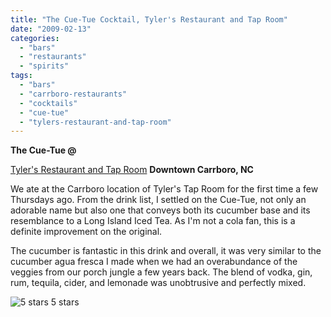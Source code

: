 ```yaml
---
title: "The Cue-Tue Cocktail, Tyler's Restaurant and Tap Room"
date: "2009-02-13"
categories:
  - "bars"
  - "restaurants"
  - "spirits"
tags:
  - "bars"
  - "carrboro-restaurants"
  - "cocktails"
  - "cue-tue"
  - "tylers-restaurant-and-tap-room"
---
```


**The Cue-Tue @**

[Tyler's Restaurant and Tap Room](http://www.thegourmez.com/gourmez/restaurants/review.php?id=29&type=) **Downtown Carrboro, NC**

We ate at the Carrboro location of Tyler's Tap Room for the first time a few Thursdays ago. From the drink list, I settled on the Cue-Tue, not only an adorable name but also one that conveys both its cucumber base and its resemblance to a Long Island Iced Tea. As I'm not a cola fan, this is a definite improvement on the original.

The cucumber is fantastic in this drink and overall, it was very similar to the cucumber agua fresca I made when we had an overabundance of the veggies from our porch jungle a few years back. The blend of vodka, gin, rum, tequila, cider, and lemonade was unobtrusive and perfectly mixed.




<div class="caption">

![5 stars](http://s3.amazonaws.com/thegourmez-wpmedia/2009/02/rating_truffle1.gif "rating_truffle1") 5 stars</div>

